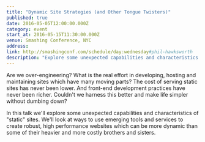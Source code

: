 ```yaml
---
title: "Dynamic Site Strategies (and Other Tongue Twisters)"
published: true
date: 2016-05-05T12:00:00.000Z
category: event
start_at: 2016-05-15T11:30:00.000Z
venue: Smashing Conference, NYC
address:
link: http://smashingconf.com/schedule/day:wednesday#phil-hawksworth
description: "Explore some unexpected capabilities and characteristics of 'static' sites"
---
```

Are we over-engineering? What is the real effort in developing, hosting and maintaining sites which have many moving parts? The cost of serving static sites has never been lower. And front-end development practices have never been richer. Couldn't we harness this better and make life simpler without dumbing down?

In this talk we'll explore some unexpected capabilities and characteristics of "static" sites. We'll look at ways to use emerging tools and services to create robust, high performance websites which can be more dynamic than some of their heavier and more costly brothers and sisters.

